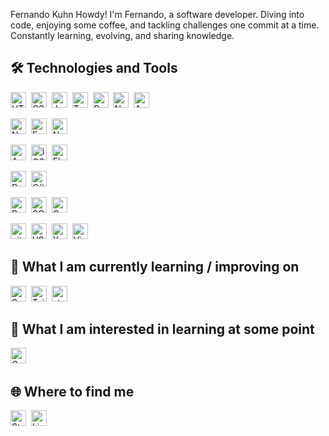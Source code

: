 Fernando Kuhn
Howdy! I'm Fernando, a software developer. Diving into code, enjoying some coffee, and tackling challenges one commit at a time. Constantly learning, evolving, and sharing knowledge.

🛠 Technologies and Tools
---
<img src="https://img.shields.io/badge/HTML5-282C34?logo=html5&logoColor=E34F26" alt="HTML5" height="25" />&nbsp;
<img src="https://img.shields.io/badge/CSS3-282C34?logo=css3&logoColor=1572B6" alt="CSS3" height="25" />&nbsp;
<img src="https://img.shields.io/badge/JavaScript-282C34?logo=javascript&logoColor=F7DF1E" alt="JavaScript" height="25" />&nbsp;
<img src="https://img.shields.io/badge/TypeScript-282C34?logo=typescript&logoColor=3178C6" alt="TypeScript" height="25" />&nbsp;
<img src="https://img.shields.io/badge/React-282C34?logo=react&logoColor=61DAFB" alt="React" height="25" />&nbsp;
<img src="https://img.shields.io/badge/Next.js-282C34?logo=next.js&logoColor=FFFFFF" alt="Next.js" height="25" />&nbsp;
<img src="https://img.shields.io/badge/Angular-282C34?logo=angular&logoColor=C21325" alt="Angular" height="25" />&nbsp;

<img src="https://img.shields.io/badge/Node.js-282C34?logo=node.js&logoColor=339933" alt="Node.js" height="25" />&nbsp;
<img src="https://img.shields.io/badge/Express-282C34?logo=express&logoColor=FFFFFF" alt="Express" height="25" />&nbsp;
<img src="https://img.shields.io/badge/NestJS-282C34?logo=nestjs&logoColor=e0224f" alt="NestJS" height="25" />&nbsp;

<img src="https://img.shields.io/badge/Android-282C34?logo=android&logoColor=3DDC84" alt="Android" height="25" />&nbsp;
<img src="https://img.shields.io/badge/iOS-282C34?logo=ios&logoColor=eeffff" alt="iOS" height="25" />&nbsp;
<img src="https://img.shields.io/badge/Flutter-282C34?logo=flutter&logoColor=02569B" alt="Flutter" height="25" />&nbsp;

<img src="https://img.shields.io/badge/Delphi-282C34?logo=delphi&logoColor=EE1F35" alt="Delphi" height="25" />&nbsp;
<img src="https://img.shields.io/badge/C%23-282C34?logo=csharp&logoColor=4B32C3" alt="C#" height="25" />&nbsp;

<img src="https://img.shields.io/badge/PostgreSQL-282C34?logo=postgresql&logoColor=336791" alt="PostgreSQL" height="25" />&nbsp;
<img src="https://img.shields.io/badge/SQL%20Server-282C34?logo=microsoft-sql-server&logoColor=CC2927" alt="SQL Server" height="25" />&nbsp;
<img src="https://img.shields.io/badge/Oracle-282C34?logo=oracle&logoColor=F80000" alt="Oracle" height="25" />&nbsp;

<img src="https://img.shields.io/badge/git-282C34?logo=git&logoColor=F05032" alt="git" height="25" />&nbsp;
<img src="https://img.shields.io/badge/VS%20Code-282C34?logo=visual-studio-code&logoColor=06c" alt="VS Code" height="25" />&nbsp;
<img src="https://img.shields.io/badge/Xcode-282C34?logo=xcode&logoColor=007ACC" alt="Xcode" height="25" />&nbsp;
<img src="https://img.shields.io/badge/Visual%20Studio-282C34?logo=visual-studio&logoColor=603b74" alt="Visual Studio" height="25" />&nbsp;


🌱 What I am currently learning / improving on
---
<img src="https://img.shields.io/badge/Sass-282C34?logo=sass&logoColor=CC6699" alt="Sass" height="25" />&nbsp;
<img src="https://img.shields.io/badge/Tailwind%20CSS-282C34?logo=tailwind-css&logoColor=38B2AC" alt="Tailwind CSS" height="25" />&nbsp;
<img src="https://img.shields.io/badge/styled-components-282C34?logo=styled-components&logoColor=DB7093" alt="styled-components" height="25" />&nbsp;


🔮 What I am interested in learning at some point
---
<img src="https://img.shields.io/badge/GraphQL-282C34?logo=graphql&logoColor=E10098" alt="GraphQL" height="25" />&nbsp;


🌐 Where to find me
---
<img src="https://img.shields.io/badge/Stack%20Overflow-282C34?logo=stackoverflow&logoColor=FE7A16" alt="Stack Overflow" height="25" />&nbsp;
<img src="https://img.shields.io/badge/LinkedIn-282C34?logo=linkedin&logoColor=0077B5" alt="LinkedIn" height="25" />
